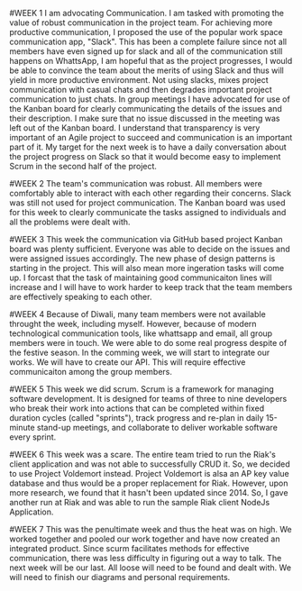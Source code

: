#WEEK 1 I am advocating Communication. I am tasked with promoting the value of robust communication in the project team. For achieving more productive communication, I proposed the use of the popular work space communication app, "Slack". This has been a complete failure since not all members have even signed up for slack and all of the communication still happens on WhattsApp, I am hopeful that as the project progresses, I would be able to convince the team about the merits of using Slack and thus will yield in more productive environment. Not using slacks, mixes project communication with casual chats and then degrades important project communication to just chats. In group meetings I have advocated for use of the Kanban board for clearly communicating the details of the issues and their description. I make sure that no issue discussed in the meeting was left out of the Kanban board. I understand that transparency is very important of an Agile project to succeed and communication is an important part of it. My target for the next week is to have a daily conversation about the project progress on Slack so that it would become easy to implement Scrum in the second half of the project.

#WEEK 2 The team's communication was robust. All members were comfortably able to interact with each other regarding their concerns. Slack was still not used for project communication. The Kanban board was used for this week to clearly communicate the tasks assigned to individuals and all the problems were dealt with.

#WEEK 3 This week the communication via GitHub based project Kanban board was plenty sufficient. Everyone was able to decide on the issues and were assigned issues accordingly. The new phase of design patterns is starting in the project. This will also mean more ingeration tasks will come up. I forcast that the task of maintaining good communicaiton lines will increase and I will have to work harder to keep track that the team members are effectively speaking to each other.

#WEEK 4 Because of Diwali, many team members were not available throught the week, including myself. However, because of modern technological communication tools, like whattsapp and email, all group members were in touch. We were able to do some real progress despite of the festive season. In the comming week, we will start to integrate our works. We will have to create our API. This will require effective communicaiton among the group members.

#WEEK 5 This week we did scrum. Scrum is a framework for managing software development. It is designed for teams of three to nine developers who break their work into actions that can be completed within fixed duration cycles (called "sprints"), track progress and re-plan in daily 15-minute stand-up meetings, and collaborate to deliver workable software every sprint.

#WEEK 6 This week was a scare. The entire team tried to run the Riak's client application and was not able to successfully CRUD it. So, we decided to use Project Voldemort instead. Project Voldemort is alsa an AP key value database and thus would be a proper replacement for Riak. However, upon more research, we found that it hasn't been updated since 2014. So, I gave another run at Riak and was able to run the sample Riak client NodeJs Application. 

#WEEK 7
This was the penultimate week and thus the heat was on high. We worked together and pooled our work together and have now created an integrated product. Since scurm facilitates methods for effective communication, there was less difficulty in figuring out a way to talk. The next week will be our last. All loose will need to be found and dealt with. We will need to finish our diagrams and personal requirements. 
